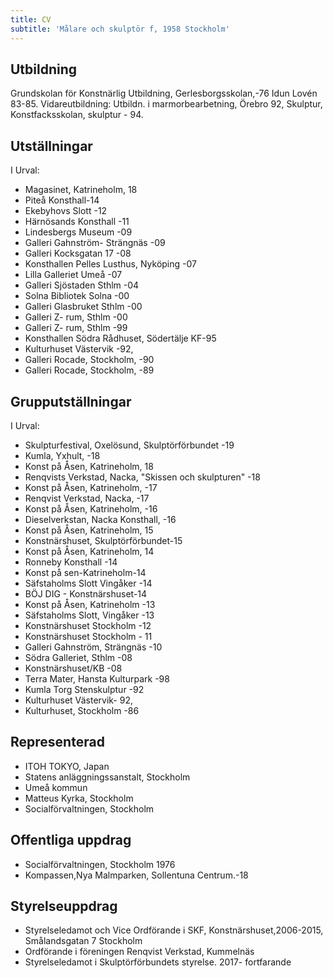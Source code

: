 ```yaml
---
title: CV
subtitle: 'Målare och skulptör f, 1958 Stockholm'
---
```

## Utbildning

Grundskolan för Konstnärlig Utbildning, Gerlesborgsskolan,-76 Idun Lovén 83-85. Vidareutbildning: Utbildn. i marmorbearbetning, Örebro 92, Skulptur, Konstfacksskolan, skulptur - 94.

## Utställningar

I Urval:

* Magasinet, Katrineholm, 18
* Piteå Konsthall-14
* Ekebyhovs Slott -12
* Härnösands Konsthall -11 
* Lindesbergs Museum -09
* Galleri Gahnström- Strängnäs -09
* Galleri Kocksgatan 17 -08
* Konsthallen Pelles Lusthus, Nyköping -07
* Lilla Galleriet Umeå -07
* Galleri Sjöstaden Sthlm -04
* Solna Bibliotek Solna -00
* Galleri Glasbruket Sthlm -00
* Galleri Z- rum, Sthlm -00
* Galleri Z- rum, Sthlm -99
* Konsthallen Södra Rådhuset, Södertälje KF-95
* Kulturhuset Västervik -92,
* Galleri Rocade, Stockholm, -90 
* Galleri Rocade, Stockholm, -89

## Grupputställningar

I Urval:

* Skulpturfestival, Oxelösund, Skulptörförbundet -19
* Kumla, Yxhult, -18
* Konst på Åsen, Katrineholm, 18
* Renqvists Verkstad, Nacka, "Skissen och skulpturen" -18
* Konst på Åsen, Katrineholm, -17
* Renqvist Verkstad, Nacka, -17
* Konst på Åsen, Katrineholm, -16
* Dieselverkstan, Nacka Konsthall, -16
* Konst på Åsen, Katrineholm, 15
* Konstnärshuset, Skulptörförbundet-15
* Konst på Åsen, Katrineholm, 14
* Ronneby Konsthall -14
* Konst på sen-Katrineholm-14
* Säfstaholms Slott Vingåker -14
* BÖJ DIG - Konstnärshuset-14
* Konst på Åsen, Katrineholm -13
* Säfstaholms Slott, Vingåker -13
* Konstnärshuset Stockholm -12
* Konstnärshuset Stockholm - 11
* Galleri Gahnström, Strängnäs -10
* Södra Galleriet, Sthlm -08
* Konstnärshuset/KB -08
* Terra Mater, Hansta Kulturpark -98
* Kumla Torg Stenskulptur -92
* Kulturhuset Västervik- 92, 
* Kulturhuset, Stockholm -86

## Representerad

* ITOH TOKYO, Japan
* Statens anläggningssanstalt, Stockholm
* Umeå kommun
* Matteus Kyrka, Stockholm
* Socialförvaltningen, Stockholm

## Offentliga uppdrag

* Socialförvaltningen, Stockholm 1976
* Kompassen,Nya Malmparken, Sollentuna Centrum.-18

## Styrelseuppdrag

* Styrelseledamot och Vice Ordförande i SKF, Konstnärshuset,2006-2015, Smålandsgatan 7 Stockholm
* Ordförande i föreningen Renqvist Verkstad, Kummelnäs
* Styrelseledamot i Skulptörförbundets styrelse. 2017- fortfarande
